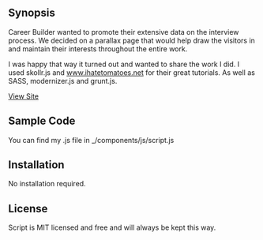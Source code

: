 ## Synopsis

Career Builder wanted to promote their extensive data on the interview process.
We decided on a parallax page that would help draw the visitors in and maintain their interests throughout the entire work.

I was happy that way it turned out and wanted to share the work I did. 
I used skollr.js and www.ihatetomatoes.net for their great tutorials. As well as SASS, modernizer.js and grunt.js.

<a href="www.careerbuildercommunications.com/candidatebehavior/">View Site</a>

## Sample Code
You can find my .js file in _/components/js/script.js

## Installation

No installation required.

## License

Script is MIT licensed and free and will always be kept this way. 
